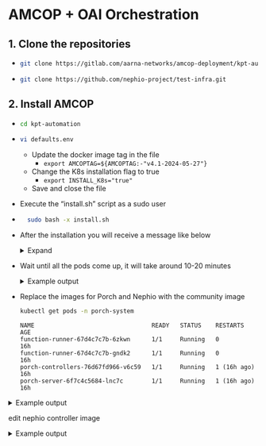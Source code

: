 # AMCOP + OAI Orchestration

## 1. Clone the repositories
- ```bash 
  git clone https://gitlab.com/aarna-networks/amcop-deployment/kpt-automation.git
  ```
- ```bash
  git clone https://github.com/nephio-project/test-infra.git
  ```

## 2. Install AMCOP
- ```bash 
  cd kpt-automation
  ```
- ```bash 
  vi defaults.env
  ```

  - Update the docker image tag in the file
    - ``` export AMCOPTAG=${AMCOPTAG:-"v4.1-2024-05-27"} ```
  - Change the K8s installation flag to true
    - ``` export INSTALL_K8s="true" ```
  - Save and close the file

- Execute the “install.sh” script as a sudo user
- ```bash
    sudo bash -x install.sh
  ```
- After the installation you will receive a message like below
  <details>
  <summary>Expand</summary>
  
  ```sh
  PLAY RECAP *********************************************************************
  127.0.0.1                  : ok=356  changed=95   unreachable=0    failed=0    skipped=22   rescued=0    ignored=0   
  
  Playbook run took 0 days, 0 hours, 19 minutes, 29 seconds
  Wednesday 29 May 2024  11:44:49 +0530 (0:00:00.056)       0:19:29.018 ********* 
  =============================================================================== 
  kpt : Apply package: distros/sandbox/metallb -------------------------- 284.26s
  install_k8s : Initialize Kubernetes cluster --------------------------- 120.25s
  kpt : Apply package: amcop-packages/porch ------------------------------ 95.77s
  kpt : Apply package: amcop-packages/nephio-operator -------------------- 84.99s
  install_k8s : Run get-docker.sh script --------------------------------- 71.84s
  install_amcop : Wait for stock repositories ---------------------------- 52.96s
  kpt : Apply package: amcop-packages/removal-controller ----------------- 32.43s
  install_k8s : Install kubelet, kubeadm, kubectl ------------------------ 30.30s
  install : Wait for deployments in namespace config-management-monitoring -- 26.13s
  kpt : Apply package: nephio/core/configsync ---------------------------- 16.63s
  Wait for packages to be applied ---------------------------------------- 12.76s
  kpt : Get package differences between local and upstream: repository ---- 8.81s
  kpt : Get package differences between local and upstream: repository ---- 8.27s
  install_amcop : Deploy Amcop -------------------------------------------- 7.71s
  install_k8s : Update apt cache ------------------------------------------ 7.70s
  kpt : Get package differences between local and upstream: rootsyncAmcop --- 7.68s
  kpt : Get package differences between local and upstream: repository ---- 7.59s
  kpt : Get package differences between local and upstream: repository ---- 7.49s
  kpt : Get package differences between local and upstream: repository ---- 7.45s
  install : Wait for stock repositories ----------------------------------- 6.94s
  Wednesday 29 May 2024  11:44:49 +0530 (0:00:00.059)       0:19:29.019 ********* 
  =============================================================================== 
  kpt ------------------------------------------------------------------- 725.51s
  install_k8s ----------------------------------------------------------- 252.37s
  install ---------------------------------------------------------------- 72.28s
  install_amcop ---------------------------------------------------------- 70.74s
  ansible.builtin.async_status ------------------------------------------- 12.76s
  andrewrothstein.kubectl ------------------------------------------------- 7.08s
  andrewrothstein.kpt ----------------------------------------------------- 6.68s
  ansible.builtin.pip ----------------------------------------------------- 5.87s
  ansible.builtin.k8s ----------------------------------------------------- 5.02s
  ansible.builtin.unarchive ----------------------------------------------- 3.80s
  gather_facts ------------------------------------------------------------ 2.18s
  andrewrothstein.unarchive-deps ------------------------------------------ 1.94s
  andrewrothstein.git ----------------------------------------------------- 1.81s
  ansible.builtin.include_role -------------------------------------------- 0.51s
  ansible.builtin.stat ---------------------------------------------------- 0.43s
  ~~~~~~~~~~~~~~~~~~~~~~~~~~~~~~~~~~~~~~~~~~~~~~~~~~~~~~~~~~~~~~~~~~~~~~~~~~~~~~~ 
  total ---------------------------------------------------------------- 1168.99s
  + echo 'Done installing Nephio Sandbox Environment'
  Done installing Nephio Sandbox Environment
  
  ```
  </details>

- Wait until all the pods come up, it will take around 10-20 minutes
  <details>
    <summary>Example output</summary>
    
  ```sh
  NAMESPACE                      NAME                                                            READY   STATUS      RESTARTS        AGE
  amcop-system                   aai-grpc-74945d6979-7k7fv                                       1/1     Running     0               9m32s
  amcop-system                   aes-backend-6b5fb84c4-v8p27                                     1/1     Running     0               9m32s
  amcop-system                   aes-frontend-55784c5c9-pwwtg                                    1/1     Running     0               9m32s
  amcop-system                   amcop-minio-pool-0-0                                            2/2     Running     0               3m44s
  amcop-system                   auth-gateway-7d77775675-57ntf                                   1/1     Running     0               9m32s
  amcop-system                   bootstrap-cluster-controller-manager-5967f975c5-9m84d           2/2     Running     0               8m51s
  amcop-system                   bootstrap-secret-controller-manager-bdcc844c9-q7dr7             2/2     Running     0               8m50s
  amcop-system                   cassandra-0                                                     1/1     Running     0               8m54s
  amcop-system                   console-7755785744-j66kl                                        1/1     Running     0               8m53s
  amcop-system                   cortex-alertmanager-6f4d766c75-g2xf4                            1/1     Running     6 (4m12s ago)   8m53s
  amcop-system                   cortex-compactor-0                                              1/1     Running     0               8m52s
  amcop-system                   cortex-distributor-56f7759cb4-gckk8                             1/1     Running     0               8m52s
  amcop-system                   cortex-distributor-56f7759cb4-qk6vf                             1/1     Running     0               8m52s
  amcop-system                   cortex-ingester-858b77b474-7ml6g                                1/1     Running     0               8m52s
  amcop-system                   cortex-ingester-858b77b474-bvssw                                1/1     Running     0               8m52s
  amcop-system                   cortex-ingester-858b77b474-q74rj                                1/1     Running     0               8m52s
  amcop-system                   cortex-nginx-7c64f9bd87-btsgh                                   1/1     Running     0               8m52s
  amcop-system                   cortex-nginx-7c64f9bd87-n7tdz                                   1/1     Running     0               8m52s
  amcop-system                   cortex-querier-84f8c975fb-pqknz                                 1/1     Running     0               8m52s
  amcop-system                   cortex-querier-84f8c975fb-t9z8j                                 1/1     Running     0               8m52s
  amcop-system                   cortex-query-frontend-859b94dc9b-4fncz                          1/1     Running     0               8m52s
  amcop-system                   cortex-query-frontend-859b94dc9b-8qplw                          1/1     Running     0               8m52s
  amcop-system                   cortex-ruler-fccc45cc5-s5klh                                    1/1     Running     0               8m52s
  amcop-system                   cortex-store-gateway-0                                          1/1     Running     4 (4m19s ago)   8m52s
  amcop-system                   dev-aai-57799cd667-qkl4w                                        0/1     Init:0/1    0               8m55s
  amcop-system                   dev-aai-graphadmin-6ff6dcdd49-hpflw                             0/1     Running     0               8m55s
  amcop-system                   dev-aai-graphadmin-create-db-schema-fg5k2                       0/1     Completed   0               8m54s
  amcop-system                   dev-aai-resources-597958b955-shl8b                              0/1     Running     0               8m55s
  amcop-system                   dev-aai-schema-service-649dbf865-zn7xq                          1/1     Running     0               8m54s
  amcop-system                   dev-aai-traversal-6555df8f8-nblpp                               0/1     Running     0               8m54s
  amcop-system                   dev-aai-traversal-update-query-data-lcch2                       0/1     Init:0/1    0               8m54s
  amcop-system                   filenotifier-5877555cf4-r9ldj                                   1/1     Running     0               8m49s
  amcop-system                   grafana-operator-77c95d8d99-vtpdj                               2/2     Running     0               8m52s
  amcop-system                   infra-manager-7cc689d9c5-l6q2p                                  1/1     Running     3 (65s ago)     9m6s
  amcop-system                   minio-operator-6d5d794bc6-64j9b                                 1/1     Running     0               8m51s
  amcop-system                   minio-operator-6d5d794bc6-7rtf5                                 1/1     Running     0               8m51s
  amcop-system                   mongo-0                                                         1/1     Running     0               10m
  amcop-system                   postgres-postgresql-0                                           1/1     Running     0               10m
  amcop-system                   prometheus-operator-6697d7d6c6-94lc2                            1/1     Running     0               8m51s
  backend-system                 resource-backend-controller-6cd776fc8d-wvgbx                    2/2     Running     0               24m
  config-management-monitoring   otel-collector-666789794-qmd2r                                  1/1     Running     0               14m
  config-management-system       config-management-operator-6fdf9cdd5f-whxms                     1/1     Running     0               14m
  config-management-system       reconciler-manager-7954576797-rm7hs                             2/2     Running     0               14m
  config-management-system       root-reconciler-aai-5c4b68b87c-8xln6                            4/4     Running     0               10m
  config-management-system       root-reconciler-bootstrap-cluster-controller-7bd56bf6bb-slgdw   4/4     Running     0               10m
  config-management-system       root-reconciler-bootstrap-secret-controller-7b9fc76fdb-b5n4l    4/4     Running     0               10m
  config-management-system       root-reconciler-file-notifier-7f8f4d6fc9-7mdb4                  4/4     Running     0               10m
  config-management-system       root-reconciler-inframgr-d75576b9d-c8m7g                        4/4     Running     0               10m
  config-management-system       root-reconciler-mgmt-5df66ffd6-g6dc6                            4/4     Running     0               12m
  config-management-system       root-reconciler-observability-stack-67d9969866-b24rn            4/4     Running     0               10m
  config-management-system       root-reconciler-policy-5d96f8cbc4-n49fb                         4/4     Running     0               11m
  config-management-system       root-reconciler-saasdb-856b585956-zpxmx                         4/4     Running     0               10m
  config-management-system       root-reconciler-saasui-596bb78c56-wgsdz                         4/4     Running     0               10m
  default                        removal-controller-controller-manager-54fddbf946-l2fj6          2/2     Running     0               15m
  gitea                          gitea-0                                                         1/1     Running     0               24m
  gitea                          gitea-memcached-658796775c-bkdn4                                1/1     Running     0               24m
  gitea                          gitea-postgresql-0                                              1/1     Running     0               24m
  kube-system                    coredns-76f75df574-br9gz                                        1/1     Running     0               24m
  kube-system                    coredns-76f75df574-qmsfw                                        1/1     Running     0               24m
  kube-system                    etcd-e2e-88-228                                                 1/1     Running     0               24m
  kube-system                    kube-apiserver-e2e-88-228                                       1/1     Running     0               24m
  kube-system                    kube-controller-manager-e2e-88-228                              1/1     Running     0               24m
  kube-system                    kube-proxy-d42mq                                                1/1     Running     0               24m
  kube-system                    kube-scheduler-e2e-88-228                                       1/1     Running     0               24m
  kube-system                    weave-net-d7wxb                                                 2/2     Running     2 (23m ago)     24m
  local-path-storage             local-path-provisioner-6d9d9b57c9-frvz4                         1/1     Running     0               24m
  metallb-system                 controller-6db6d84dc7-2cn6h                                     1/1     Running     0               24m
  metallb-system                 speaker-f9429                                                   1/1     Running     0               24m
  nephio-system                  nephio-controller-5c7cc9c998-g8q2v                              2/2     Running     0               16m
  nephio-system                  token-controller-84d8c469b8-bkb6h                               2/2     Running     0               16m
  network-config                 network-config-controller-b78cb5fb6-nhr5w                       2/2     Running     0               14m
  porch-fn-system                apply-replacements-85913d4e                                     1/1     Running     0               18m
  porch-fn-system                apply-setters-4d429572                                          1/1     Running     0               18m
  porch-fn-system                create-setters-0220cc87                                         1/1     Running     0               18m
  porch-fn-system                enable-gcp-services-a56558d5                                    1/1     Running     0               18m
  porch-fn-system                ensure-name-substring-33ff7d9a                                  1/1     Running     0               18m
  porch-fn-system                export-terraform-571fedd3                                       1/1     Running     0               18m
  porch-fn-system                gatekeeper-a1c19318                                             1/1     Running     0               18m
  porch-fn-system                generate-folders-4511c517                                       1/1     Running     0               18m
  porch-fn-system                kubeval-bb88cbcc                                                1/1     Running     0               18m
  porch-fn-system                remove-local-config-resources-2825914e                          1/1     Running     0               18m
  porch-fn-system                search-replace-6864b06b                                         1/1     Running     0               18m
  porch-fn-system                set-annotations-76d65ebd                                        1/1     Running     0               18m
  porch-fn-system                set-enforcement-action-aea09be3                                 1/1     Running     0               18m
  porch-fn-system                set-image-49c7a466                                              1/1     Running     0               18m
  porch-fn-system                set-labels-0dfc3c8a                                             1/1     Running     0               18m
  porch-fn-system                set-namespace-f930d924                                          1/1     Running     0               18m
  porch-fn-system                set-project-id-966c9e51                                         1/1     Running     0               18m
  porch-fn-system                starlark-270a394f-z5w22                                         1/1     Running     0               10m
  porch-fn-system                starlark-6ba3971c                                               1/1     Running     0               18m
  porch-fn-system                upsert-resource-77196bdb                                        1/1     Running     0               18m
  porch-system                   function-runner-67d4c7c7b-jlpkx                                 1/1     Running     0               18m
  porch-system                   function-runner-67d4c7c7b-sc6cf                                 1/1     Running     0               18m
  porch-system                   porch-controllers-76d67fd966-t574s                              1/1     Running     0               18m
  porch-system                   porch-server-6f7c4c5684-l6rmv                                   1/1     Running     0               18m
  resource-group-system          resource-group-controller-manager-659f6b9d4b-xv976              3/3     Running     0               14m
  ```
  </details>

- Replace the images for Porch and Nephio with the community image
  ```sh
  kubectl get pods -n porch-system
  ```

  ```
  NAME                                 READY   STATUS    RESTARTS      AGE
  function-runner-67d4c7c7b-6zkwn      1/1     Running   0             16h
  function-runner-67d4c7c7b-gndk2      1/1     Running   0             16h
  porch-controllers-76d67fd966-v6c59   1/1     Running   1 (16h ago)   16h
  porch-server-6f7c4c5684-lnc7c        1/1     Running   1 (16h ago)   16h
  ```

<details>
  <summary>Example output</summary>

edit porch images 
```sh
root@e2e-88-228:~# kubectl get pods -n porch-system
NAME                                 READY   STATUS    RESTARTS        AGE
function-runner-67d4c7c7b-jlpkx      1/1     Running   0               28m
function-runner-67d4c7c7b-sc6cf      1/1     Running   0               28m
porch-controllers-76d67fd966-t574s   1/1     Running   1 (2m36s ago)   28m
porch-server-6f7c4c5684-l6rmv        1/1     Running   1 (21s ago)     28m
```
</details>

edit nephio controller image
<details>
  <summary>Example output</summary>
  
```sh
NAME                                 READY   STATUS    RESTARTS      AGE
nephio-controller-5c7cc9c998-g8q2v   1/2     Running   1 (15s ago)   30m
token-controller-84d8c469b8-bkb6h    2/2     Running   0             30m
```
</details>
